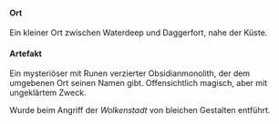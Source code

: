 ---
---
#### Ort

Ein kleiner Ort zwischen Waterdeep und Daggerfort, nahe der Küste.

#### Artefakt

Ein mysteriöser mit Runen verzierter Obsidianmonolith, der dem umgebenen Ort
seinen Namen gibt.  Offensichtlich magisch, aber mit ungeklärtem Zweck.

Wurde beim Angriff der *Wolkenstadt* von bleichen Gestalten entführt.

